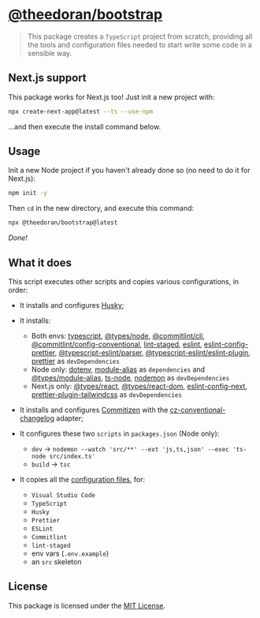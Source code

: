 # [@theedoran/bootstrap](https://github.com/theedoran/bootstrap)

> This package creates a `TypeScript` project from scratch, providing all the tools and configuration files needed to start write some code in a sensible way.

## Next.js support

This package works for Next.js too! Just init a new project with:

```bash
npx create-next-app@latest --ts --use-npm
```

...and then execute the install command below.

## Usage

Init a new Node project if you haven't already done so (no need to do it for Next.js):

```bash
npm init -y
```

Then `cd` in the new directory, and execute this command:

```bash
npx @theedoran/bootstrap@latest
```

_Done!_

## What it does

This script executes other scripts and copies various configurations, in order:

- It installs and configures [Husky](https://github.com/typicode/husky);
- It installs:

  - Both envs: [typescript](https://github.com/microsoft/TypeScript), [@types/node](https://github.com/DefinitelyTyped/DefinitelyTyped), [@commitlint/cli](https://github.com/conventional-changelog/commitlint), [@commitlint/config-conventional](https://github.com/conventional-changelog/commitlint), [lint-staged](https://github.com/okonet/lint-staged), [eslint](https://github.com/eslint/eslint), [eslint-config-prettier](https://github.com/prettier/eslint-config-prettier), [@typescript-eslint/parser](https://github.com/typescript-eslint/typescript-eslint/tree/main/packages/parser), [@typescript-eslint/eslint-plugin](https://github.com/typescript-eslint/typescript-eslint/tree/main/packages/eslint-plugin), [prettier](https://github.com/prettier/prettier) as `devDependencies`
  - Node only: [dotenv](https://github.com/motdotla/dotenv), [module-alias](https://github.com/ilearnio/module-alias) as `dependencies` and [@types/module-alias](https://github.com/DefinitelyTyped/DefinitelyTyped/tree/master/types/module-alias), [ts-node](https://github.com/TypeStrong/ts-node), [nodemon](https://github.com/remy/nodemon) as `devDependencies`
  - Next.js only: [@types/react](https://github.com/DefinitelyTyped/DefinitelyTyped/tree/master/types/react), [@types/react-dom](https://github.com/DefinitelyTyped/DefinitelyTyped/tree/master/types/react-dom), [eslint-config-next](https://github.com/vercel/next.js/tree/canary/packages/eslint-config-next), [prettier-plugin-tailwindcss](https://github.com/tailwindlabs/prettier-plugin-tailwindcss) as `devDependencies`

- It installs and configures [Commitizen](https://github.com/commitizen/cz-cli) with the [cz-conventional-changelog](https://github.com/commitizen/cz-conventional-changelog) adapter;

- It configures these two `scripts` in `packages.json` (Node only):

  - `dev` -> `nodemon --watch 'src/**' --ext 'js,ts,json' --exec 'ts-node src/index.ts'`
  - `build` -> `tsc`

- It copies all the [configuration files](https://github.com/theedoran/bootstrap/tree/main/files), for:
  - `Visual Studio Code`
  - `TypeScript`
  - `Husky`
  - `Prettier`
  - `ESLint`
  - `Commitlint`
  - `lint-staged`
  - env vars (`.env.example`)
  - an `src` skeleton

## License

This package is licensed under the [MIT License](https://opensource.org/licenses/MIT).
